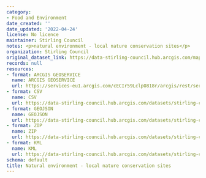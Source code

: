 ```yaml
---
category:
- Food and Environment
date_created: ''
date_updated: '2022-04-24'
license: No licence
maintainer: Stirling Council
notes: <p>natural environment - local nature conservation sites</p>
organization: Stirling Council
original_dataset_link: https://data-stirling-council.hub.arcgis.com/maps/stirling-council::natural-environment-local-nature-conservation-sites
records: null
resources:
- format: ARCGIS GEOSERVICE
  name: ARCGIS GEOSERVICE
  url: https://services-eu1.arcgis.com/cECIr59LclpO818r/arcgis/rest/services/Natural_Environment_Local_Nature_Conservation_Sites/FeatureServer/5
- format: CSV
  name: CSV
  url: https://data-stirling-council.hub.arcgis.com/datasets/stirling-council::natural-environment-local-nature-conservation-sites.csv?outSR=%7B%22latestWkid%22%3A27700%2C%22wkid%22%3A27700%7D
- format: GEOJSON
  name: GEOJSON
  url: https://data-stirling-council.hub.arcgis.com/datasets/stirling-council::natural-environment-local-nature-conservation-sites.geojson?outSR=%7B%22latestWkid%22%3A27700%2C%22wkid%22%3A27700%7D
- format: ZIP
  name: ZIP
  url: https://data-stirling-council.hub.arcgis.com/datasets/stirling-council::natural-environment-local-nature-conservation-sites.zip?outSR=%7B%22latestWkid%22%3A27700%2C%22wkid%22%3A27700%7D
- format: KML
  name: KML
  url: https://data-stirling-council.hub.arcgis.com/datasets/stirling-council::natural-environment-local-nature-conservation-sites.kml?outSR=%7B%22latestWkid%22%3A27700%2C%22wkid%22%3A27700%7D
schema: default
title: Natural environment - local nature conservation sites
---
```

